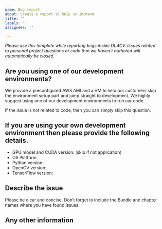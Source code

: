 ```yaml
---
name: Bug report
about: Create a report to help us improve
title: ''
labels: ''
assignees: ''

---
```


_Please use this template while reporting bugs inside DL4CV. Issues related to personal project questions or code that we haven't authored will automatically be closed._

## Are you using one of our development environments? 

We provide a preconfigured AWS AMI and a VM to help our customers skip the environment setup part and jump straight to development. We highly suggest using one of our development environments to run our code. 

If the issue is not related to code, then you can simply skip this question. 

## If you are using your own development environment then please provide the following details.

* GPU model and CUDA version: (skip if not application) 
* OS Platform: 
* Python version: 
* OpenCV version: 
* TensorFlow version:

## Describe the issue 

Please be clear and concise. Don't forget to include the Bundle and chapter names where you have found issues. 

## Any other information
